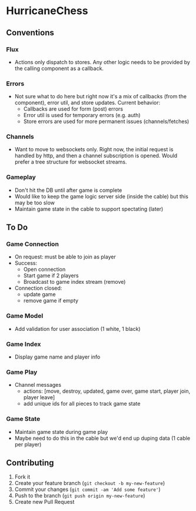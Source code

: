 # HurricaneChess

## Conventions
### Flux
- Actions only dispatch to stores. Any other logic needs to be provided by the calling component as a callback.

### Errors
- Not sure what to do here but right now it's a mix of callbacks (from the component), error util, and store updates. Current behavior:
  - Callbacks are used for form (post) errors
  - Error util is used for temporary errors (e.g. auth)
  - Store errors are used for more permanent issues (channels/fetches)

### Channels
- Want to move to websockets only. Right now, the initial request is handled by http, and then a channel subscription is opened. Would prefer a tree structure for websocket streams.

### Gameplay
- Don't hit the DB until after game is complete
- Would like to keep the game logic server side (inside the cable) but this may be too slow
- Maintain game state in the cable to support spectating (later)

## To Do
### Game Connection
- On request: must be able to join as player
- Success:
  - Open connection
  - Start game if 2 players
  - Broadcast to game index stream (remove)
- Connection closed:
  - update game
  - remove game if empty

### Game Model
- Add validation for user association (1 white, 1 black)

### Game Index
- Display game name and player info

### Game Play
- Channel messages
  - actions: [move, destroy, updated, game over, game start, player join, player leave]
  - add unique ids for all pieces to track game state

### Game State
- Maintain game state during game play
- Maybe need to do this in the cable but we'd end up duping data (1 cable per player)

## Contributing

1. Fork it
2. Create your feature branch (`git checkout -b my-new-feature`)
3. Commit your changes (`git commit -am 'Add some feature'`)
4. Push to the branch (`git push origin my-new-feature`)
5. Create new Pull Request
